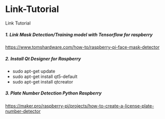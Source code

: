 # Link-Tutorial
Link Tutorial<br/>
##### 1. Link Mask Detection/Training model with Tensorflow for raspberry
https://www.tomshardware.com/how-to/raspberry-pi-face-mask-detector<br/>
##### 2. Install Qt Designer for Raspberry 
- sudo apt-get update
- sudo apt-get install qt5-default
- sudo apt-get install qtcreator<br/>
##### 3. Plate Number Detection Python Raspberry
https://maker.pro/raspberry-pi/projects/how-to-create-a-license-plate-number-detector

